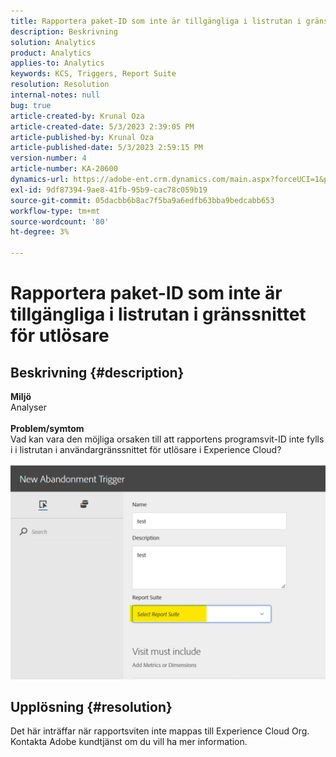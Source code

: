 ```yaml
---
title: Rapportera paket-ID som inte är tillgängliga i listrutan i gränssnittet för utlösare
description: Beskrivning
solution: Analytics
product: Analytics
applies-to: Analytics
keywords: KCS, Triggers, Report Suite
resolution: Resolution
internal-notes: null
bug: true
article-created-by: Krunal Oza
article-created-date: 5/3/2023 2:39:05 PM
article-published-by: Krunal Oza
article-published-date: 5/3/2023 2:59:15 PM
version-number: 4
article-number: KA-20600
dynamics-url: https://adobe-ent.crm.dynamics.com/main.aspx?forceUCI=1&pagetype=entityrecord&etn=knowledgearticle&id=1cb8f33f-c0e9-ed11-a7c6-6045bd006b4b
exl-id: 9df87394-9ae8-41fb-95b9-cac78c059b19
source-git-commit: 05dacbb6b8ac7f5ba9a6edfb63bba9bedcabb653
workflow-type: tm+mt
source-wordcount: '80'
ht-degree: 3%

---
```


# Rapportera paket-ID som inte är tillgängliga i listrutan i gränssnittet för utlösare

## Beskrivning {#description}

<b>Miljö</b><br>Analyser<br> <br><b>Problem/symtom</b><br>Vad kan vara den möjliga orsaken till att rapportens programsvit-ID inte fylls i i listrutan i användargränssnittet för utlösare i Experience Cloud?

![](assets/___20b8f33f-c0e9-ed11-a7c6-6045bd006b4b___.png)

## Upplösning {#resolution}

Det här inträffar när rapportsviten inte mappas till Experience Cloud Org. Kontakta Adobe kundtjänst om du vill ha mer information.

<br>
